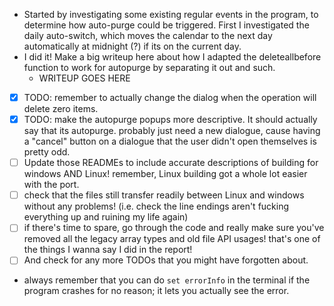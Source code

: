 - Started by investigating some existing regular events in the program, to determine how auto-purge could be triggered. First I investigated the daily auto-switch, which moves the calendar to the next day automatically at midnight (?) if its on the current day.
- I did it! Make a big writeup here about how I adapted the deleteallbefore function to work for autopurge by separating it out and such.
	- WRITEUP GOES HERE
- [x] TODO: remember to actually change the dialog when the operation will delete zero items.
- [x] TODO: make the autopurge popups more descriptive. It should actually say that its autopurge. probably just need a new dialogue, cause having a "cancel" button on a dialogue that the user didn't open themselves is pretty odd.
- [ ] Update those READMEs to include accurate descriptions of building for windows AND Linux! remember, Linux building got a whole lot easier with the port.
- [ ] check that the files still transfer readily between Linux and windows without any problems! (i.e. check the line endings aren't fucking everything up and ruining my life again)
- [ ] if there's time to spare, go through the code and really make sure you've removed all the legacy array types and old file API usages! that's one of the things I wanna say I did in the report!
- [ ] And check for any more TODOs that you might have forgotten about.
- always remember that you can do `set errorInfo` in the terminal if the program crashes for no reason; it lets you actually see the error.